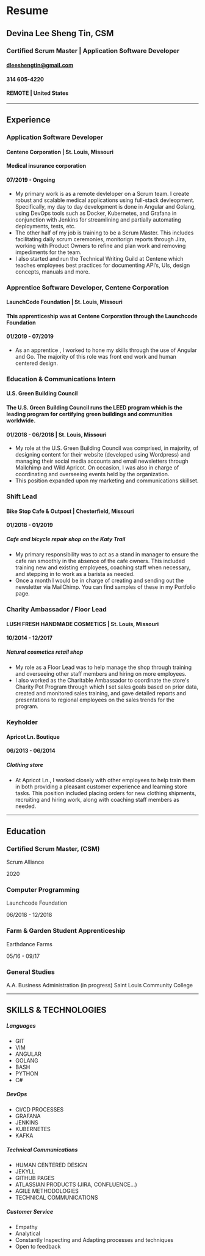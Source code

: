 # Resume
## Devina Lee Sheng Tin, CSM
### Certified Scrum Master | Application Software Developer

#### dleeshengtin@gmail.com
#### 314 605-4220
#### REMOTE | United States
---
## Experience
### Application Software Developer
#### Centene Corporation | St. Louis, Missouri
#### Medical insurance corporation
#### 07/2019 - Ongoing
 - My primary work is as a remote devleloper on a Scrum team. I create robust and scalable medical applications using full-stack devleopment. Specifically, my day to day development is done in Angular and Golang, using DevOps tools such as Docker, Kubernetes, and Grafana in conjunction with Jenkins for streamlining and partially automating deployments, tests, etc.
 - The other half of my job is training to be a Scrum Master. This includes facilitating daily scrum ceremonies, monitorign reports through Jira, working with Product Owners to refine and plan work and removing impediments for the team.
 - I also started and run the Technical Writing Guild at Centene which teaches employees best practices for documenting API’s, UIs, design concepts, manuals and more.

### Apprentice Software Developer, Centene Corporation
#### LaunchCode Foundation | St. Louis, Missouri
#### This apprenticeship was at Centene Corporation through the Launchcode Foundation 
#### 01/2019 - 07/2019
 - As an apprentice , I worked to hone my skills through the use of Angular and Go.  The majority of this role was front end work and human centered design.

### Education & Communications Intern
#### U.S. Green Building Council
#### The U.S. Green Building Council runs the LEED program which is the leading program for certifying green buildings and communities worldwide. 
#### 01/2018 - 06/2018 | St. Louis, Missouri

 - My role at the U.S. Green Building Council was comprised, in majority, of designing content for their website (developed using Wordpress) and managing their social media accounts and email newsletters through Mailchimp and Wild Apricot. On occasion, I was also in charge of coordinating and overseeing events held by the organization.
- This position expanded upon my marketing and communications skillset.

### Shift Lead
#### Bike Stop Cafe & Outpost | Chesterfield, Missouri
#### 01/2018 - 01/2019
##### Cafe and bicycle repair shop on the Katy Trail
- My primary responsibility was to act as a stand in manager to ensure the cafe ran smoothly in the absence of the cafe owners. This included training new and existing employees, coaching staff when necessary, and stepping in to work as a barista as needed.
- Once a month I would be in charge of creating and sending out the newsletter via MailChimp. You can find samples of these in my Portfolio page.

### Charity Ambassador / Floor Lead 
#### LUSH FRESH HANDMADE COSMETICS | St. Louis, Missouri
#### 10/2014 - 12/2017
##### Natural cosmetics retail shop
- My role as a Floor Lead was to help manage the shop through training and overseeing other staff members and hiring on more employees.
- I also worked as the Charitable Ambassador to coordinate the store's Charity Pot Program through which I set sales goals based on prior data, created and monitored sales training, and gave detailed reports and presentations to regional employees on the sales trends for the program.


### Keyholder
#### Apricot Ln. Boutique
#### 06/2013 - 06/2014
##### Clothing store 
- At Apricot Ln., I worked closely with other employees to help train them in both providing a pleasant customer experience and learning store tasks. This position included placing orders for new clothing shipments, recruiting and hiring work, along with coaching staff members as needed.

---
## Education

### Certified Scrum Master, (CSM)

Scrum Alliance 

2020
### Computer Programming

Launchcode Foundation

06/2018 - 12/2018

### Farm & Garden Student Apprenticeship 

Earthdance Farms

05/16 - 09/17 

### General Studies

A.A. Business Administration (in progress)
Saint Louis Community College


---
## SKILLS & TECHNOLOGIES

##### Languages 
- GIT
- VIM
- ANGULAR
- GOLANG
- BASH
- PYTHON
- C#  

##### DevOps
- CI/CD PROCESSES
- GRAFANA
- JENKINS
- KUBERNETES
- KAFKA  

##### Technical Communications
- HUMAN CENTERED DESIGN
- JEKYLL
- GITHUB PAGES
- ATLASSIAN PRODUCTS (JIRA, CONFLUENCE...)
- AGILE METHODOLOGIES
- TECHNICAL COMMUNICATIONS

##### Customer Service
- Empathy
- Analytical 
- Constantly Inspecting and Adapting processes and techniques
- Open to feedback

